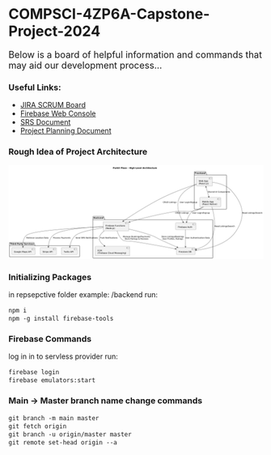# COMPSCI-4ZP6A-Capstone-Project-2024
<span style="font-size:18px">Below is a board of helpful information and commands that may aid our development process...</span>


### Useful Links:
- [JIRA SCRUM Board](https://parkitplace.atlassian.net/jira/software/projects/SCRUM/boards/1)
- [Firebase Web Console](https://console.firebase.google.com/u/1/project/parkitplace-3dce5/overview)
- [SRS Document](https://github.com/wu103-mcmaster/Parkit-Place-Capstone/blob/master/docs/Capstone%20SRS.pdf)
- [Project Planning Document](https://github.com/wu103-mcmaster/Parkit-Place-Capstone/blob/master/docs/Capstone%20Project%20Planning.pdf)

### Rough Idea of Project Architecture
![Project UML](docs/UML.png)


### Initializing Packages
in repsepctive folder example: /backend run:
```
npm i
npm -g install firebase-tools
```

### Firebase Commands
log in in to servless provider run:
```
firebase login
firebase emulators:start
```

### Main -> Master branch name change commands
```
git branch -m main master
git fetch origin
git branch -u origin/master master
git remote set-head origin --a
```
